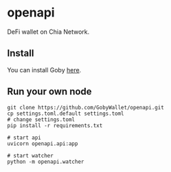 # openapi

DeFi wallet on Chia Network.

## Install

You can install Goby [here](https://chrome.google.com/webstore/detail/goby/jnkelfanjkeadonecabehalmbgpfodjm).

## Run your own node


```
git clone https://github.com/GobyWallet/openapi.git
cp settings.toml.default settings.toml
# change settings.toml
pip install -r requirements.txt

# start api
uvicorn openapi.api:app

# start watcher 
python -m openapi.watcher
```


